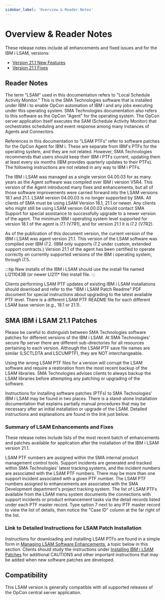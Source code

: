 ```yaml
---
sidebar_label: 'Overview & Reader Notes'
---
```


# Overview & Reader Notes

These release notes include all enhancements and fixed issues and for the IBM i LSAM, versions:

- [Version 21.1 New Features](./version-21.1-new-features.md)
- [Version 21.1 Fixes](./version-21.1-fixes.md)

## Reader Notes

The term "LSAM" used in this documentation refers to "Local Schedule Activity Monitor." This is the SMA Technologies software that is installed under IBM i to enable OpCon automation of IBM i and any jobs executing under this operating system. SMA Technologies documentation also refers to this software as the OpCon "Agent" for the operating system.  The OpCon server application itself executes the SAM (Schedule Activity Monitor) that orchestrates scheduling and event response among many instances of Agents and Connectors.

References in this documentation to “LSAM PTFs” refer to software patches for the OpCon Agent for IBM i. These are separate from IBM's PTFs for the operating system, and they are not related. However, SMA Technologies recommends that users should keep their IBM i PTFs current, updating them at least every six months (IBM provides quarterly updates to their PTFs). The following instructions are not related in any way to IBM i PTFs.

The IBM i LSAM was managed as a single version 04.00.03 for as many years as the Agent software was compiled over IBM i version V5R4. This version of the Agent introduced many fixes and enhancements, but all of those software improvements were carried forward into the LSAM versions 18.1 and 21.1.  LSAM version 04.00.03 is no longer supported by SMA.  All clients of SMA must be using LSAM Version 18.1, 21.1 or newer.  Any clients who might still be using LSAM version 04.00.03 should contact SMA Support for special assistance to successfully upgrade to a newer version of the agent.  The minimum IBM i operating system level supported for version 18.1 of the agent is i7.1 (V7R1), and for version 21.1 it is i7.2 (V7R2).

As of the publication of this document version, the current version of the IBM i LSAM was agent version 21.1. This version of the LSAM software was compiled over IBM i7.2.  (IBM only supports i7.2 under custom, extended support contracts.) Version 21.1 of the agent has been certified to operate correctly on currently supported versions of the IBM i operating system, through i7.5.

:::tip
New installs of the IBM i LSAM should use the install file named LI211043B (or newer LI211* file) install file.
:::

Clients performing LSAM PTF updates of existing IBM i LSAM installations should download and refer to the "IBM i LSAM Patch Readme" PDF document for special instructions about upgrading to the latest available PTF level.  There is a different LSAM PTF README file for each different LSAM base version (e.g., 18.1 or 21.1).

## SMA IBM i LSAM 21.1 Patches

Please be careful to distinguish between SMA Technologies software patches for different versions of the IBM i LSAM. At SMA Technologies' secure ftp server there are different sub-directories for all resources pertaining to each version. Although the LSAM PTF save file names are similar (LSCTLDTA and LSCUMPTF), they are NOT interchangeable.

Using the wrong LSAM PTF files for a version will corrupt the LSAM software and require a restoration from the most recent backup of the LSAM libraries. SMA Technologies advises clients to always backup the LSAM libraries before attempting any patching or upgrading of the software.

Instructions for installing software patches (PTFs) to SMA Technologies' IBM i LSAM may be found in two places. There is a stand-alone Installation documentation that explains partially manual procedures that may be necessary after an initial installation or upgrade of the LSAM. Detailed instructions and explanations are found in the link just below.

### Summary of LSAM Enhancements and Fixes

These release notes include lists of the most recent batch of enhancements and patches available for application after the installation of the IBM i LSAM version 21.1. 

LSAM PTF numbers are assigned within the SMA internal product management control tools. Support incidents are generated and tracked within SMA Technologies' latest tracking systems, and the incident numbers are associated with the LSAM PTF numbers. There may be more than one support incident associated with a given PTF number. The LSAM PTF numbers assigned to enhancements are associated with the SMA Development department's project tracking system.  The list of LSAM PTFs available from the LSAM menu system documents the connections with support incidents or product enhancement tasks via the detail records listed under each PTF master record.  Type option 7 next to any PTF master record to view the list of details, then notice the "Case ID" column at the far right of the list. 

### Link to Detailed Instructions for LSAM Patch Installation

Instructions for downloading and installing LSAM PTFs are found in a simple form in [Managing LSAM Software Enhancements](./lsam-ptf-readme#introduction-to-ibm-i-agent-software-patches), a topic below in this section. Clients should study the instructions under [Installing IBM i LSAM Patches](./lsam-ptf-readme#installing-ibm-i-lsam-patches) for additional CAUTIONS and other important instructions that may be added when new software patches are developed.

## Compatibility
This LSAM version is generally compatible with all supported releases of the OpCon central server application.